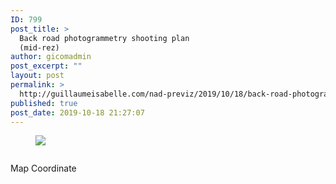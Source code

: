 ```yaml
---
ID: 799
post_title: >
  Back road photogrammetry shooting plan
  (mid-rez)
author: gicomadmin
post_excerpt: ""
layout: post
permalink: >
  http://guillaumeisabelle.com/nad-previz/2019/10/18/back-road-photogrammetry-shooting-plan-mid-rez/
published: true
post_date: 2019-10-18 21:27:07
---
```

<!-- wp:image --><figure class="wp-block-image">

![][1]</figure> <!-- /wp:image -->

<!-- wp:image {"id":800} --><figure class="wp-block-image">

<img src="http://guillaumeisabelle.com/nad-previz/wp-content/uploads/sites/19/2019/10/IMG_5629-768x1024.jpeg" alt="" class="wp-image-800" /></figure> <!-- /wp:image -->

<!-- wp:paragraph -->

Map Coordinate

<!-- /wp:paragraph -->

<!-- wp:paragraph -->



<!-- /wp:paragraph -->

 [1]: blob:https://www.icloud.com/6e46a5ab-5e57-49e5-8094-5843441524d0